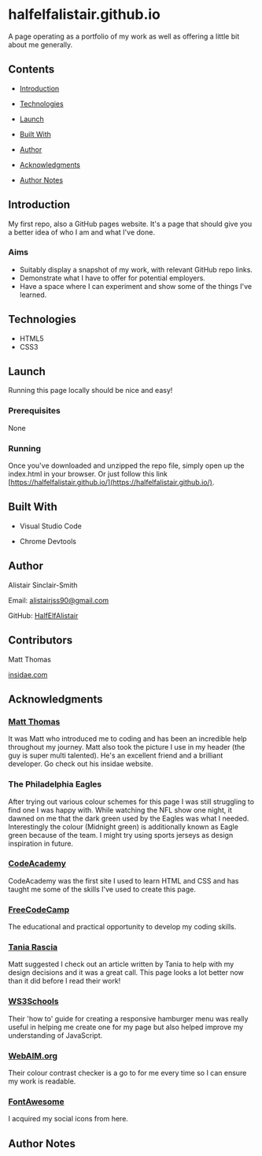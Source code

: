 # halfelfalistair.github.io

A page operating as a portfolio of my work as well as offering a little bit about me generally.

## Contents

- [Introduction](#Introduction)

- [Technologies](#Technologies)

- [Launch](#Launch)

- [Built With](#Built-With)

- [Author](#Author)

- [Acknowledgments](#Acknowledgments)

- [Author Notes](#Author-Notes)


## Introduction

My first repo, also a GitHub pages website. It's a page that should give you a better idea of who I am and what I've done.


### Aims

* Suitably display a snapshot of my work, with relevant GitHub repo links.
* Demonstrate what I have to offer for potential employers.
* Have a space where I can experiment and show some of the things I've learned.


## Technologies

- HTML5
- CSS3

## Launch

Running this page locally should be nice and easy!

### Prerequisites
None

### Running
Once you've downloaded and unzipped the repo file, simply open up the index.html in your browser. Or just follow this link [https://halfelfalistair.github.io/](https://halfelfalistair.github.io/).


## Built With

- Visual Studio Code

- Chrome Devtools

## Author

Alistair Sinclair-Smith

Email: [alistairjss90@gmail.com](alistairjss90@gmail.com)

GitHub: [HalfElfAlistair](https://github.com/HalfElfAlistair)


## Contributors

Matt Thomas

[insidae.com](https://insidae.com/)


## Acknowledgments

### [Matt Thomas](https://insidae.com/)
It was Matt who introduced me to coding and has been an incredible help throughout my journey. Matt also took the picture I use in my header (the guy is super multi talented). He's an excellent friend and a brilliant developer. Go check out his insidae website.

### The Philadelphia Eagles
After trying out various colour schemes for this page I was still struggling to find one I was happy with. While watching the NFL show one night, it dawned on me that the dark green used by the Eagles was what I needed. Interestingly the colour (Midnight green) is additionally known as Eagle green because of the team. I might try using sports jerseys as design inspiration in future.

### [CodeAcademy](https://www.codecademy.com/)
CodeAcademy was the first site I used to learn HTML and CSS and has taught me some of the skills I've used to create this page.

### [FreeCodeCamp](https://www.freecodecamp.org/)
The educational and practical opportunity to develop my coding skills.

### [Tania Rascia](https://www.taniarascia.com/)
Matt suggested I check out an article written by Tania to help with my design decisions and it was a great call. This page looks a lot better now than it did before I read their work!

### [WS3Schools](https://www.w3schools.com/)
Their 'how to' guide for creating a responsive hamburger menu was really useful in helping me create one for my page but also helped improve my understanding of JavaScript.

### [WebAIM.org](https://webaim.org/)
Their colour contrast checker is a go to for me every time so I can ensure my work is readable.

### [FontAwesome](https://fontawesome.com/)
I acquired my social icons from here.

## Author Notes


